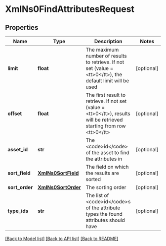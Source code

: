 # XmlNs0FindAttributesRequest

## Properties
Name | Type | Description | Notes
------------ | ------------- | ------------- | -------------
**limit** | **float** | The maximum number of results to retrieve. If not set (value &#x3D; &lt;tt&gt;0&lt;/tt&gt;), the default limit will be used | [optional] 
**offset** | **float** | The first result to retrieve. If not set (value &#x3D; &lt;tt&gt;0&lt;/tt&gt;), results will be retrieved starting from row &lt;tt&gt;0&lt;/tt&gt; | [optional] 
**asset_id** | **str** | The &lt;code&gt;id&lt;/code&gt; of the asset to find the attributes in | [optional] 
**sort_field** | [**XmlNs0SortField**](XmlNs0SortField.md) | The field on which the results are sorted | [optional] 
**sort_order** | [**XmlNs0SortOrder**](XmlNs0SortOrder.md) | The sorting order | [optional] 
**type_ids** | **str** | The list of &lt;code&gt;id&lt;/code&gt;s of the attribute types the found attributes should have | [optional] 

[[Back to Model list]](../README.md#documentation-for-models) [[Back to API list]](../README.md#documentation-for-api-endpoints) [[Back to README]](../README.md)


